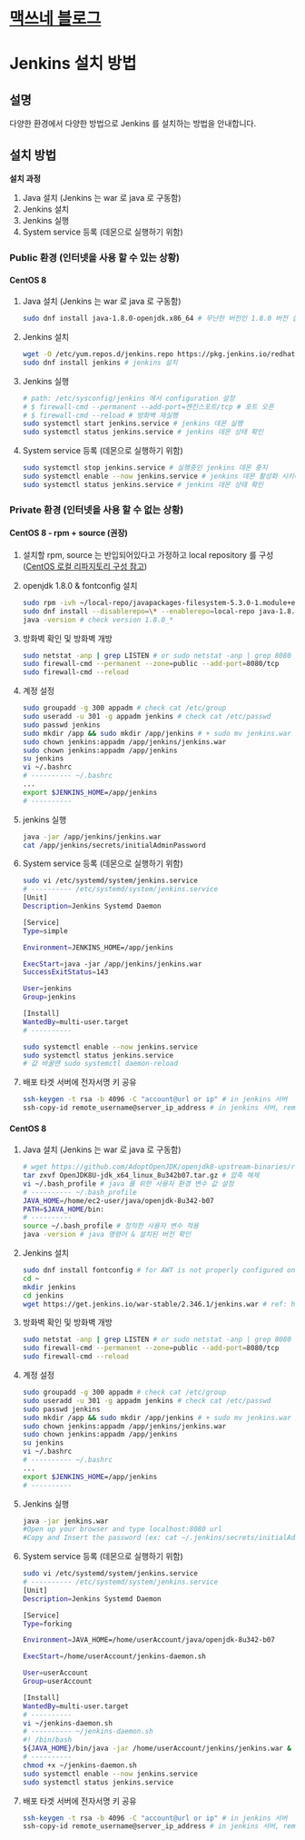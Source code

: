 <style type="text/css">
  @import url("/css/style-header.css");
</style>

# [맥쓰네 블로그](/ "https://max-jayee.github.io")

# Jenkins 설치 방법
## 설명
다양한 환경에서 다양한 방법으로 Jenkins 를 설치하는 방법을 안내합니다.

## 설치 방법
**설치 과정**
1. Java 설치 (Jenkins 는 war 로 java 로 구동함)
2. Jenkins 설치
3. Jenkins 실행
4. System service 등록 (데몬으로 실행하기 위함)

### Public 환경 (인터넷을 사용 할 수 있는 상황)
#### CentOS 8
1. Java 설치 (Jenkins 는 war 로 java 로 구동함)
    ```bash
    sudo dnf install java-1.8.0-openjdk.x86_64 # 무난한 버전인 1.8.0 버전 설치
    ```
2. Jenkins 설치
    ```bash
    wget -O /etc/yum.repos.d/jenkins.repo https://pkg.jenkins.io/redhat-stable/jenkins.repo # https://pkg.jenkins.io/redhat-stable/jenkins.repo 경로의 파일을 다운로드 받아 /etc/yum.repos.d/jenkins.repo 경로에 파일을 다운로드 받음
    sudo dnf install jenkins # jenkins 설치
    ```
3. Jenkins 실행
    ```bash
    # path: /etc/sysconfig/jenkins 에서 configuration 설정
    # $ firewall-cmd --permanent --add-port=젠킨스포트/tcp # 포트 오픈
    # $ firewall-cmd --reload # 방화벽 재실행
    sudo systemctl start jenkins.service # jenkins 데몬 실행
    sudo systemctl status jenkins.service # jenkins 데몬 상태 확인
    ```
4. System service 등록 (데몬으로 실행하기 위함)
    ```bash
    sudo systemctl stop jenkins.service # 실행중인 jenkins 데몬 중지
    sudo systemctl enable --now jenkins.service # jenkins 데몬 활성화 시키며 실행
    sudo systemctl status jenkins.service # jenkins 데몬 상태 확인
    ```

### Private 환경 (인터넷을 사용 할 수 없는 상황)
#### CentOS 8 - rpm + source (권장)
1. 설치할 rpm, source 는 반입되어있다고 가정하고 local repository 를 구성 ([CentOS 로컬 리파지토리 구성 참고](/operating_systems/centos/configuration/local_repository "https://max-jayee.github.io/operating_systems/centos/configuration/local_repository"))

2. openjdk 1.8.0 & fontconfig 설치
    ```bash
    sudo rpm -ivh ~/local-repo/javapackages-filesystem-5.3.0-1.module+el8+2447+6f56d9a6.noarch.rpm # javapackages-filesystem 은 수동 설치 - No available modula metadata for modular package 에러 발생하기 때문
    sudo dnf install --disablerepo=\* --enablerepo=local-repo java-1.8.0-openjdk-devel.x86_64
    java -version # check version 1.8.0_*
    ```

3. 방화벽 확인 및 방화벽 개방
    ```bash
    sudo netstat -anp | grep LISTEN # or sudo netstat -anp | grep 8080
    sudo firewall-cmd --permanent --zone=public --add-port=8080/tcp
    sudo firewall-cmd --reload
    ```

4. 계정 설정
    ```bash
    sudo groupadd -g 300 appadm # check cat /etc/group
    sudo useradd -u 301 -g appadm jenkins # check cat /etc/passwd
    sudo passwd jenkins
    sudo mkdir /app && sudo mkdir /app/jenkins # + sudo mv jenkins.war /app/jenkins/
    sudo chown jenkins:appadm /app/jenkins/jenkins.war
    sudo chown jenkins:appadm /app/jenkins
    su jenkins
    vi ~/.bashrc
    # ---------- ~/.bashrc
    ...
    export $JENKINS_HOME=/app/jenkins
    # ----------
    ```

5. jenkins 실행
    ```bash
    java -jar /app/jenkins/jenkins.war
    cat /app/jenkins/secrets/initialAdminPassword
    ```

6. System service 등록 (데몬으로 실행하기 위함)
    ```bash
    sudo vi /etc/systemd/system/jenkins.service
    # ---------- /etc/systemd/system/jenkins.service
    [Unit]
    Description=Jenkins Systemd Daemon

    [Service]
    Type=simple

    Environment=JENKINS_HOME=/app/jenkins

    ExecStart=java -jar /app/jenkins/jenkins.war
    SuccessExitStatus=143 

    User=jenkins
    Group=jenkins

    [Install]
    WantedBy=multi-user.target
    # ----------

    sudo systemctl enable --now jenkins.service
    sudo systemctl status jenkins.service
    # 값 바꿀땐 sudo systemctl daemon-reload
    ```

7. 배포 타겟 서버에 전자서명 키 공유
    ```bash
    ssh-keygen -t rsa -b 4096 -C "account@url or ip" # in jenkins 서버
    ssh-copy-id remote_username@server_ip_address # in jenkins 서버, remote = 타겟 서버
    ```

#### CentOS 8
1. Java 설치 (Jenkins 는 war 로 java 로 구동함)
    ```bash
    # wget https://github.com/AdoptOpenJDK/openjdk8-upstream-binaries/releases/download/jdk8u342-b07/OpenJDK8U-jdk_x64_linux_8u342b07.tar.gz # 외부에서 받아서 폐쇄망으로 반입과 동일한 과정을 수행
    tar zxvf OpenJDK8U-jdk_x64_linux_8u342b07.tar.gz # 압축 해제
    vi ~/.bash_profile # java 를 위한 사용자 환경 변수 값 설정
    # ---------- ~/.bash_profile
    JAVA_HOME=/home/ec2-user/java/openjdk-8u342-b07
    PATH=$JAVA_HOME/bin:
    # ----------
    source ~/.bash_profile # 정의한 사용자 변수 적용
    java -version # java 명령어 & 설치된 버전 확인
    ```
2. Jenkins 설치
    ```bash
    sudo dnf install fontconfig # for AWT is not properly configured on this server. error (https://wiki.jenkins.io/display/JENKINS/Jenkins+got+java.awt.headless+problem)
    cd ~
    mkdir jenkins
    cd jenkins
    wget https://get.jenkins.io/war-stable/2.346.1/jenkins.war # ref: https://get.jenkins.io/war-stable/
    ```
3. 방화벽 확인 및 방화벽 개방
    ```bash
    sudo netstat -anp | grep LISTEN # or sudo netstat -anp | grep 8080
    sudo firewall-cmd --permanent --zone=public --add-port=8080/tcp
    sudo firewall-cmd --reload
    ```
4. 계정 설정
    ```bash
    sudo groupadd -g 300 appadm # check cat /etc/group
    sudo useradd -u 301 -g appadm jenkins # check cat /etc/passwd
    sudo passwd jenkins
    sudo mkdir /app && sudo mkdir /app/jenkins # + sudo mv jenkins.war /app/jenkins/
    sudo chown jenkins:appadm /app/jenkins/jenkins.war
    sudo chown jenkins:appadm /app/jenkins
    su jenkins
    vi ~/.bashrc
    # ---------- ~/.bashrc
    ...
    export $JENKINS_HOME=/app/jenkins
    # ----------
    ```
5. Jenkins 실행
    ```bash
    java -jar jenkins.war
    #Open up your browser and type localhost:8080 url
    #Copy and Insert the password (ex: cat ~/.jenkins/secrets/initialAdminPassword)
    ```
6. System service 등록 (데몬으로 실행하기 위함)
    ```bash
    sudo vi /etc/systemd/system/jenkins.service
    # ---------- /etc/systemd/system/jenkins.service
    [Unit]
    Description=Jenkins Systemd Daemon

    [Service]
    Type=forking

    Environment=JAVA_HOME=/home/userAccount/java/openjdk-8u342-b07

    ExecStart=/home/userAccount/jenkins-daemon.sh

    User=userAccount
    Group=userAccount

    [Install]
    WantedBy=multi-user.target
    # ----------
    vi ~/jenkins-daemon.sh
    # ---------- ~/jenkins-daemon.sh
    #! /bin/bash
    ${JAVA_HOME}/bin/java -jar /home/userAccount/jenkins/jenkins.war &
    # ----------
    chmod +x ~/jenkins-daemon.sh
    sudo systemctl enable --now jenkins.service
    sudo systemctl status jenkins.service
    ```
7. 배포 타겟 서버에 전자서명 키 공유
    ```bash
    ssh-keygen -t rsa -b 4096 -C "account@url or ip" # in jenkins 서버
    ssh-copy-id remote_username@server_ip_address # in jenkins 서버, remote = 타겟 서버
    ```